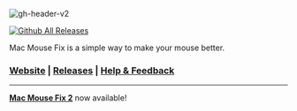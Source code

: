 ![gh-header-v2](https://user-images.githubusercontent.com/40808343/112161606-9814af80-8beb-11eb-9d2e-3105b4486bab.png)

<!-- # Mac Mouse Fix -->

[![Github All Releases](https://img.shields.io/github/downloads/noah-nuebling/mac-mouse-fix/total.svg)]()

Mac Mouse Fix is a simple way to make your mouse better.

### [Website](https://noah-nuebling.github.io/mac-mouse-fix-website) | [Releases](https://github.com/noah-nuebling/mac-mouse-fix/releases) | [Help & Feedback](https://github.com/noah-nuebling/mac-mouse-fix/issues/new/choose)

---

[**Mac Mouse Fix 2**](https://github.com/noah-nuebling/mac-mouse-fix/releases) now available!
